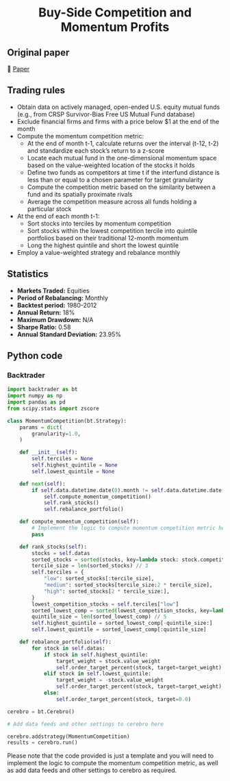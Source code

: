 <div align="center">
  <h1>Buy-Side Competition and Momentum Profits</h1>
</div>

## Original paper

📕 [Paper](https://papers.ssrn.com/sol3/papers.cfm?abstract_id=3132378)

## Trading rules

- Obtain data on actively managed, open-ended U.S. equity mutual funds (e.g., from CRSP Survivor-Bias Free US Mutual Fund database)
- Exclude financial firms and firms with a price below $1 at the end of the month
- Compute the momentum competition metric:
    - At the end of month t-1, calculate returns over the interval (t-12, t-2) and standardize each stock’s return to a z-score
    - Locate each mutual fund in the one-dimensional momentum space based on the value-weighted location of the stocks it holds
    - Define two funds as competitors at time t if the interfund distance is less than or equal to a chosen parameter for target granularity
    - Compute the competition metric based on the similarity between a fund and its spatially proximate rivals
    - Average the competition measure across all funds holding a particular stock
- At the end of each month t-1:
    - Sort stocks into terciles by momentum competition
    - Sort stocks within the lowest competition tercile into quintile portfolios based on their traditional 12-month momentum
    - Long the highest quintile and short the lowest quintile
- Employ a value-weighted strategy and rebalance monthly

## Statistics

- **Markets Traded:** Equities
- **Period of Rebalancing:** Monthly
- **Backtest period:** 1980-2012
- **Annual Return:** 18%
- **Maximum Drawdown:** N/A
- **Sharpe Ratio:** 0.58
- **Annual Standard Deviation:** 23.95%

## Python code

### Backtrader

```python
import backtrader as bt
import numpy as np
import pandas as pd
from scipy.stats import zscore

class MomentumCompetition(bt.Strategy):
    params = dict(
        granularity=1.0,
    )

    def __init__(self):
        self.terciles = None
        self.highest_quintile = None
        self.lowest_quintile = None

    def next(self):
        if self.data.datetime.date(0).month != self.data.datetime.date(-1).month:
            self.compute_momentum_competition()
            self.rank_stocks()
            self.rebalance_portfolio()

    def compute_momentum_competition(self):
        # Implement the logic to compute momentum competition metric here
        pass

    def rank_stocks(self):
        stocks = self.datas
        sorted_stocks = sorted(stocks, key=lambda stock: stock.competition_metric)
        tercile_size = len(sorted_stocks) // 3
        self.terciles = {
            "low": sorted_stocks[:tercile_size],
            "medium": sorted_stocks[tercile_size:2 * tercile_size],
            "high": sorted_stocks[2 * tercile_size:],
        }
        lowest_competition_stocks = self.terciles["low"]
        sorted_lowest_comp = sorted(lowest_competition_stocks, key=lambda stock: stock.momentum)
        quintile_size = len(sorted_lowest_comp) // 5
        self.highest_quintile = sorted_lowest_comp[-quintile_size:]
        self.lowest_quintile = sorted_lowest_comp[:quintile_size]

    def rebalance_portfolio(self):
        for stock in self.datas:
            if stock in self.highest_quintile:
                target_weight = stock.value_weight
                self.order_target_percent(stock, target=target_weight)
            elif stock in self.lowest_quintile:
                target_weight = -stock.value_weight
                self.order_target_percent(stock, target=target_weight)
            else:
                self.order_target_percent(stock, target=0.0)

cerebro = bt.Cerebro()

# Add data feeds and other settings to cerebro here

cerebro.addstrategy(MomentumCompetition)
results = cerebro.run()
```

Please note that the code provided is just a template and you will need to implement the logic to compute the momentum competition metric, as well as add data feeds and other settings to cerebro as required.